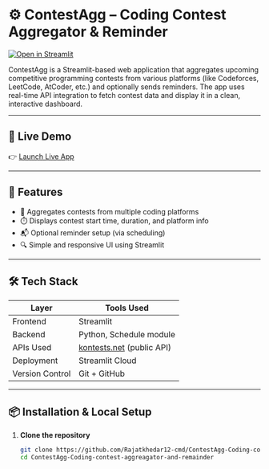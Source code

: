 # ⚙️ ContestAgg – Coding Contest Aggregator & Reminder

[![Open in Streamlit](https://static.streamlit.io/badges/streamlit_badge_black_white.svg)](https://contestagg-coding-contest-aggreagator-and-remainder-qymkawx7cb.streamlit.app)

ContestAgg is a Streamlit-based web application that aggregates upcoming competitive programming contests from various platforms (like Codeforces, LeetCode, AtCoder, etc.) and optionally sends reminders. The app uses real-time API integration to fetch contest data and display it in a clean, interactive dashboard.

---

## 🚀 Live Demo

👉 [Launch Live App](https://contestagg-coding-contest-aggreagator-and-remainder-qymkawx7cb.streamlit.app)

---

## 🧠 Features

- 🔄 Aggregates contests from multiple coding platforms
- ⏱️ Displays contest start time, duration, and platform info
- 📬 Optional reminder setup (via scheduling)
- 🔍 Simple and responsive UI using Streamlit

---

## 🛠️ Tech Stack

| Layer         | Tools Used                    |
|---------------|-------------------------------|
| Frontend      | Streamlit                     |
| Backend       | Python, Schedule module       |
| APIs Used     | [kontests.net](https://kontests.net/api) (public API) |
| Deployment    | Streamlit Cloud               |
| Version Control | Git + GitHub                |

---

## 📦 Installation & Local Setup

1. **Clone the repository**
   ```bash
   git clone https://github.com/Rajatkhedar12-cmd/ContestAgg-Coding-contest-aggreagator-and-remainder.git
   cd ContestAgg-Coding-contest-aggreagator-and-remainder
